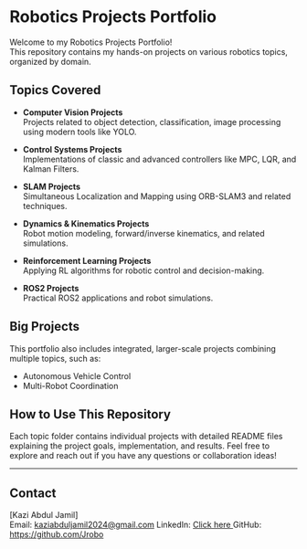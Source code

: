 # Robotics Projects Portfolio

Welcome to my Robotics Projects Portfolio!  
This repository contains my hands-on projects on various robotics topics, organized by domain.

## Topics Covered

- **Computer Vision Projects**  
  Projects related to object detection, classification, image processing using modern tools like YOLO.

- **Control Systems Projects**  
  Implementations of classic and advanced controllers like MPC, LQR, and Kalman Filters.

- **SLAM Projects**  
  Simultaneous Localization and Mapping using ORB-SLAM3 and related techniques.

- **Dynamics & Kinematics Projects**  
  Robot motion modeling, forward/inverse kinematics, and related simulations.

- **Reinforcement Learning Projects**  
  Applying RL algorithms for robotic control and decision-making.

- **ROS2 Projects**  
  Practical ROS2 applications and robot simulations.

## Big Projects

This portfolio also includes integrated, larger-scale projects combining multiple topics, such as:

- Autonomous Vehicle Control
- Multi-Robot Coordination

## How to Use This Repository

Each topic folder contains individual projects with detailed README files explaining the project goals, implementation, and results. Feel free to explore and reach out if you have any questions or collaboration ideas!

---

## Contact

[Kazi Abdul Jamil]  
Email: kaziabduljamil2024@gmail.com
LinkedIn: [Click here ](https://www.linkedin.com/in/jamil-kazi-abdul-13b933174/)
GitHub: https://github.com/Jrobo

